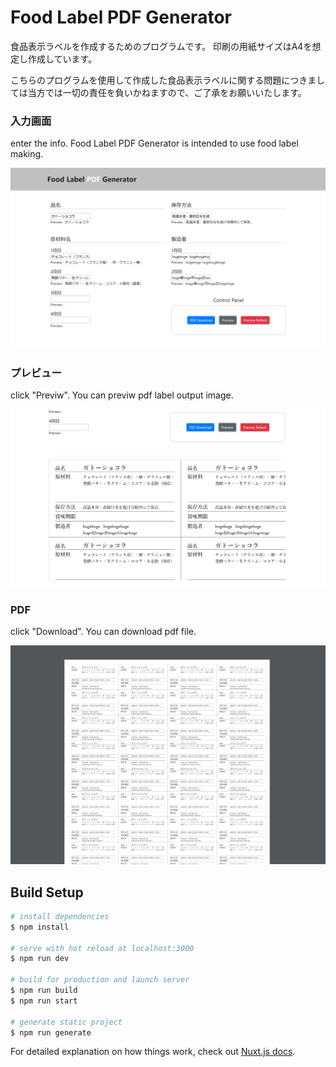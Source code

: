 # Food Label PDF Generator
食品表示ラベルを作成するためのプログラムです。
印刷の用紙サイズはA4を想定し作成しています。


こちらのプログラムを使用して作成した食品表示ラベルに関する問題につきましては当方では一切の責任を負いかねますので、ご了承をお願いいたします。

### 入力画面
enter the info. Food Label PDF Generator is intended to use food label making.

![Image of label maker](static/image/food_label.PNG)

### プレビュー
click "Previw". You can previw pdf label output image.

![image of preview](static/image/preview_label.PNG)

### PDF
click "Download". You can download pdf file.

![image of pdf](static/image/pdf_label.PNG)


## Build Setup

```bash
# install dependencies
$ npm install

# serve with hot reload at localhost:3000
$ npm run dev

# build for production and launch server
$ npm run build
$ npm run start

# generate static project
$ npm run generate
```

For detailed explanation on how things work, check out [Nuxt.js docs](https://nuxtjs.org).
